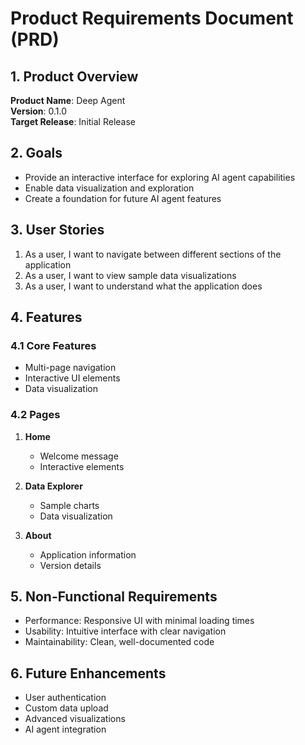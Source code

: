 # Product Requirements Document (PRD)

## 1. Product Overview
**Product Name**: Deep Agent  
**Version**: 0.1.0  
**Target Release**: Initial Release  

## 2. Goals
- Provide an interactive interface for exploring AI agent capabilities
- Enable data visualization and exploration
- Create a foundation for future AI agent features

## 3. User Stories
1. As a user, I want to navigate between different sections of the application
2. As a user, I want to view sample data visualizations
3. As a user, I want to understand what the application does

## 4. Features
### 4.1 Core Features
- Multi-page navigation
- Interactive UI elements
- Data visualization

### 4.2 Pages
1. **Home**
   - Welcome message
   - Interactive elements

2. **Data Explorer**
   - Sample charts
   - Data visualization

3. **About**
   - Application information
   - Version details

## 5. Non-Functional Requirements
- Performance: Responsive UI with minimal loading times
- Usability: Intuitive interface with clear navigation
- Maintainability: Clean, well-documented code

## 6. Future Enhancements
- User authentication
- Custom data upload
- Advanced visualizations
- AI agent integration
